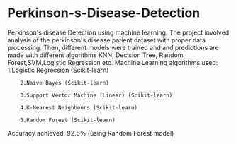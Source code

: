 # Perkinson-s-Disease-Detection
Perkinson's disease Detection using machine learning.
The project involved analysis of the perkinson's disease patient dataset with proper data processing. Then, different models were trained and and predictions are made with different algorithms KNN, Decision Tree, Random Forest,SVM,Logistic Regression etc.
Machine Learning algorithms used:
        1.Logistic Regression (Scikit-learn)
        
        2.Naive Bayes (Scikit-learn)
        
        3.Support Vector Machine (Linear) (Scikit-learn)
        
        4.K-Nearest Neighbours (Scikit-learn)
        
        5.Random Forest (Scikit-learn)
        
Accuracy achieved: 92.5% (using Random Forest model)
